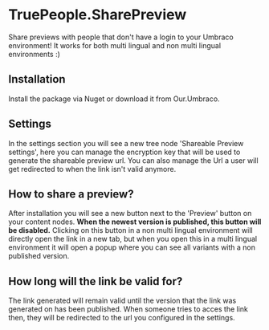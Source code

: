 ﻿# TruePeople.SharePreview
Share previews with people that don't have a login to your Umbraco environment! It works for both multi lingual and non multi lingual environments :)

## Installation
Install the package via Nuget or download it from Our.Umbraco.

## Settings
In the settings section you will see a new tree node 'Shareable Preview settings', here you can manage the encryption key that will be used to generate the shareable preview url.
You can also manage the Url a user will get redirected to when the link isn't valid anymore.

## How to share a preview?
After installation you will see a new button next to the 'Preview' button on your content nodes.
**When the newest version is published, this button will be disabled.**
Clicking on this button in a non multi lingual environment will directly open the link in a new tab,
but when you open this in a multi lingual environment it will open a popup where you can see all variants with a non published version.

## How long will the link be valid for?
The link generated will remain valid until the version that the link was generated on has been published.
When someone tries to acces the link then, they will be redirected to the url you configured in the settings.
